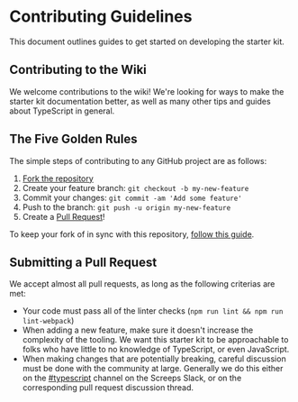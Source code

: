 # Contributing Guidelines

This document outlines guides to get started on developing the starter kit.

## Contributing to the Wiki

We welcome contributions to the wiki! We're looking for ways to make the starter kit documentation better, as well as many other tips and guides about TypeScript in general.

## The Five Golden Rules

The simple steps of contributing to any GitHub project are as follows:

1. [Fork the repository](https://github.com/screepers/screeps-typescript-starter/fork)
2. Create your feature branch: `git checkout -b my-new-feature`
3. Commit your changes: `git commit -am 'Add some feature'`
4. Push to the branch: `git push -u origin my-new-feature`
5. Create a [Pull Request](https://github.com/screepers/screeps-typescript-starter/pulls)!

To keep your fork of in sync with this repository, [follow this guide](https://help.github.com/articles/syncing-a-fork/).

## Submitting a Pull Request

We accept almost all pull requests, as long as the following criterias are met:

* Your code must pass all of the linter checks (`npm run lint && npm run lint-webpack`)
* When adding a new feature, make sure it doesn't increase the complexity of the tooling. We want this starter kit to be approachable to folks who have little to no knowledge of TypeScript, or even JavaScript.
* When making changes that are potentially breaking, careful discussion must be done with the community at large. Generally we do this either on the [#typescript](https://screeps.slack.com/messages/typecript/) channel on the Screeps Slack, or on the corresponding pull request discussion thread.
